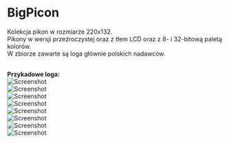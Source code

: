 BigPicon
====================

Kolekcja pikon w rozmiarze 220x132.<br />
Pikony w wersji przeźroczystej oraz z tłem LCD oraz z 8- i 32-bitową paletą kolorów.<br />
W zbiorze zawarte są loga głównie polskich nadawców.<br /><br />


<strong>Przykadowe loga:</strong><br />
![Screenshot](https://raw.github.com/herpoi/BigPicon-transparent/master/BigPicon-transparent-32bit/hbohd.png)<br />
![Screenshot](https://raw.github.com/herpoi/BigPicon-transparent/master/BigPicon-transparent-32bit/mgmhd.png)<br />
![Screenshot](https://raw.github.com/herpoi/BigPicon-transparent/master/BigPicon-transparent-32bit/tvp1hd.png)<br />
![Screenshot](https://raw.github.com/herpoi/BigPicon-transparent/master/BigPicon-transparent-32bit/polsatviasatnature.png)<br />
![Screenshot](https://raw.github.com/herpoi/BigPicon-transparent/master/BigPicon-LCD-32bit/eurosport1hd.png)<br />
![Screenshot](https://raw.github.com/herpoi/BigPicon-transparent/master/BigPicon-LCD-32bit/mgmhd.png)<br />
![Screenshot](https://raw.github.com/herpoi/BigPicon-transparent/master/BigPicon-LCD-32bit/cartoonnetworkhd.png)<br />
![Screenshot](https://raw.github.com/herpoi/BigPicon-transparent/master/BigPicon-LCD-32bit/polsatviasatnature.png)<br />
